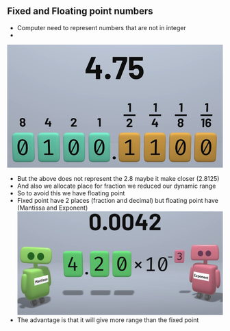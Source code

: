 ## Fixed and Floating point numbers
* Computer need to represent numbers that are not in integer
* 
![alt text](image-1.png)
* But the above does not represent the 2.8 maybe it make closer (2.8125)
* And also we allocate place for fraction we reduced our dynamic range
* So to avoid this we have floating point
* Fixed point have 2 places (fraction and decimal) but floating point have (Mantissa and Exponent)
![alt text](image-2.png)
* The advantage is that it will give more range than the fixed point 